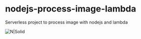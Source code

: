 # nodejs-process-image-lambda
Serverless project to process image with nodejs and lambda

![N|Solid](https://github.com/jonatassaraiva/nodejs-process-image-lambda/blob/master/Diagram.png)
